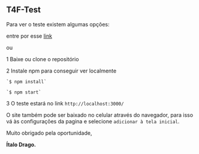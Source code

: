 ## T4F-Test

Para ver o teste existem algumas opções:

entre por esse [link](https://dcitalo.github.io/T4F-Test/)

ou

1 Baixe ou clone o repositório

2 Instale npm para conseguir ver localmente 

	`$ npm install`

	`$ npm start`

3 O teste estará no link `http://localhost:3000/`

O site também pode ser baixado no celular através do navegador, para isso vá às configurações da pagina e selecione `adicionar à tela inicial`.

Muito obrigado pela oportunidade,

__Ítalo Drago.__